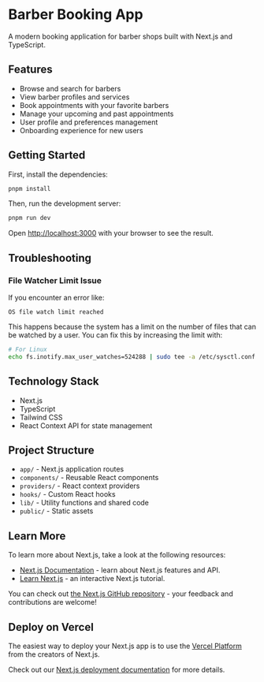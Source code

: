 # Barber Booking App

A modern booking application for barber shops built with Next.js and TypeScript.

## Features

- Browse and search for barbers
- View barber profiles and services
- Book appointments with your favorite barbers
- Manage your upcoming and past appointments
- User profile and preferences management
- Onboarding experience for new users

## Getting Started

First, install the dependencies:

```bash
pnpm install
```

Then, run the development server:

```bash
pnpm run dev
```

Open [http://localhost:3000](http://localhost:3000) with your browser to see the result.

## Troubleshooting

### File Watcher Limit Issue

If you encounter an error like:

```
OS file watch limit reached
```

This happens because the system has a limit on the number of files that can be watched by a user. You can fix this by increasing the limit with:

```bash
# For Linux
echo fs.inotify.max_user_watches=524288 | sudo tee -a /etc/sysctl.conf && sudo sysctl -p
```

## Technology Stack

- Next.js
- TypeScript
- Tailwind CSS
- React Context API for state management

## Project Structure

- `app/` - Next.js application routes
- `components/` - Reusable React components
- `providers/` - React context providers
- `hooks/` - Custom React hooks
- `lib/` - Utility functions and shared code
- `public/` - Static assets

## Learn More

To learn more about Next.js, take a look at the following resources:

- [Next.js Documentation](https://nextjs.org/docs) - learn about Next.js features and API.
- [Learn Next.js](https://nextjs.org/learn) - an interactive Next.js tutorial.

You can check out [the Next.js GitHub repository](https://github.com/vercel/next.js) - your feedback and contributions are welcome!

## Deploy on Vercel

The easiest way to deploy your Next.js app is to use the [Vercel Platform](https://vercel.com/new?utm_medium=default-template&filter=next.js&utm_source=create-next-app&utm_campaign=create-next-app-readme) from the creators of Next.js.

Check out our [Next.js deployment documentation](https://nextjs.org/docs/app/building-your-application/deploying) for more details.
